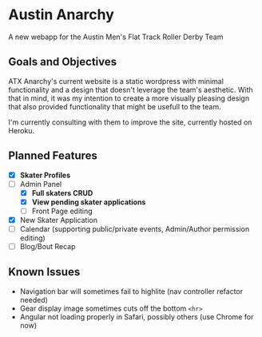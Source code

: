 # Austin Anarchy

A new webapp for the Austin Men's Flat Track Roller Derby Team

## Goals and Objectives

ATX Anarchy's current website is a static wordpress with minimal functionality and a design that doesn't leverage the team's aesthetic.  With that in mind, it was my intention to create a more visually pleasing design that also provided functionality that might be usefull to the team.

I'm currently consulting with them to improve the site, currently hosted on Heroku.

## Planned Features

- [x] **Skater Profiles**
- [ ] Admin Panel
  - [x] **Full skaters CRUD**
  - [x] **View pending skater applications**
  - [ ] Front Page editing
- [x] New Skater Application
- [ ] Calendar (supporting public/private events, Admin/Author permission editing)
- [ ] Blog/Bout Recap

## Known Issues
- Navigation bar will sometimes fail to highlite (nav controller refactor needed)
- Gear display image sometimes cuts off the bottom `<hr>`
- Angular not loading properly in Safari, possibly others (use Chrome for now)
